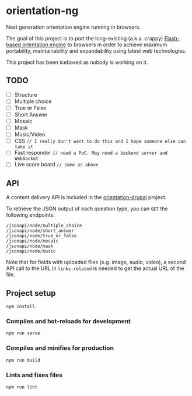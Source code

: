 # orientation-ng
Next generation orientation engine running in browsers.

The goal of this project is to port the long-existing (a.k.a. crappy) [Flash-based orientation engine](https://github.com/WorldIsMonkey/orientation-lts) to browsers in order to achieve maximum portability, maintainability and expandability using latest web technologies.

This project has been iceboxed as nobody is working on it.

## TODO
- [ ] Structure
- [ ] Multiple choice
- [ ] True or False
- [ ] Short Answer
- [ ] Mosaic
- [ ] Mask
- [ ] Music/Video
- [ ] CSS `// I really don't want to do this and I hope someone else can take it`
- [ ] Fast responder `// need a PoC. May need a backend server and WebSocket`
- [ ] Live score board `// same as above`

## API
A content delivery API is included in the [orientation-drupal](https://github.com/WorldIsMonkey/orientation-drupal) project.

To retrieve the JSON output of each question type, you can `GET` the following endpoints:
```
/jsonapi/node/multiple_choice
/jsonapi/node/short_answer
/jsonapi/node/true_or_false
/jsonapi/node/mosaic
/jsonapi/node/mask
/jsonapi/node/music
```
Note that for fields with uploaded files (e.g. image, audio, video), a second API call to the URL in `links.related` is needed to get the actual URL of the file.

## Project setup
```
npm install
```

### Compiles and hot-reloads for development
```
npm run serve
```

### Compiles and minifies for production
```
npm run build
```

### Lints and fixes files
```
npm run lint
```
